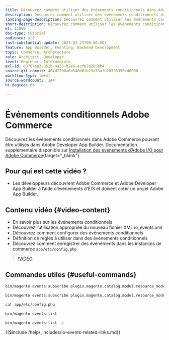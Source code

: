 ```yaml
---
title: Découvrez comment utiliser des événements conditionnels dans Adobe Commerce
description: Découvrez comment utiliser des événements conditionnels dans Adobe Developer App Builder.
landing-page-description: Découvrez comment utiliser les événements conditionnels Adobe Commerce.
short-description: Découvrez comment utiliser les événements conditionnels Adobe Commerce.
kt: 11890
doc-type: tutorial
audience: all
last-substantial-update: 2023-02-21T00:00:00Z
feature: App Builder, Eventing, Backend Development
topic: Commerce, Architecture
role: Architect, Developer
level: Beginner, Intermediate
exl-id: 03787aa3-051b-4a35-b2e8-ecf6762b5eb4
source-git-commit: 404d2708a6d540d6fb19a33afb20726356cd8000
workflow-type: tm+mt
source-wordcount: '144'
ht-degree: 0%

---
```


# Événements conditionnels Adobe Commerce

Découvrez les événements conditionnels dans Adobe Commerce pouvant être utilisés dans Adobe Developer App Builder. Documentation supplémentaire disponible sur [Installation des événements d’Adobe I/O pour Adobe Commerce](https://developer.adobe.com/commerce/events/get-started/conditional-events/){target="_blank"}.

## Pour qui est cette vidéo ?

* Les développeurs découvrent Adobe Commerce et Adobe Developer App Builder à l’aide d’événements d’E/S et doivent créer un projet Adobe App Builder.

## Contenu vidéo {#video-content}

* En savoir plus sur les événements conditionnels
* Découvrez l’utilisation appropriée du nouveau fichier XML io_events.xml
* Découvrez comment configurer des événements conditionnels
* Définition de règles à utiliser dans des événements conditionnels
* Découvrez comment enregistrer des événements dans les instances de commerce `app/etc/config.php`

>[!VIDEO](https://video.tv.adobe.com/v/3415806?quality=12&learn=on)

## Commandes utiles {#useful-commands}

```bash
bin/magento events:subscribe plugin.magento.catalog.model.resource_model.product.save --fields=sku --fields=qty --fields=category_id

bin/magento events:subscribe plugin.magento.catalog.model.resource_model.product.save_low_stock --parent=plugin.magento.catalog.model.resource_model.product.save --fields=sku --fields=qty --fields=category_id --rules="qty|lessThan|20" --rules="category_id|in|3,4,5"

cat app/etc/config.php

bin/magento events:list

bin/magento events:list -v
```

{{$include /help/_includes/io-events-related-links.md}}
